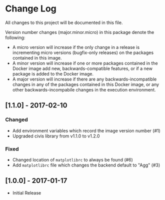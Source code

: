 # Change Log

All changes to this project will be documented in this file.

Version number changes (major.minor.micro) in this package denote the following:
- A micro version will increase if the only change in a release is incrementing micro versions (bugfix-only releases) on the packages contained in this image.
- A minor version will increase if one or more packages contained in the Docker image add new, backwards-compatible features, or if a new package is added to the Docker image.
- A major version will increase if there are any backwards-incompatible changes in any of the packages contained in this Docker image, or any other backwards-incompabile changes in the execution environment.

## [1.1.0] - 2017-02-10
### Changed
- Add environment variables which record the image version number (#1)
- Upgraded civis library from v1.1.0 to v1.2.0

### Fixed
- Changed location of `matplotlibrc` to always be found (#6)
- Add `matplotlibrc` file which changes the backend default to "Agg" (#3)

## [1.0.0] - 2017-01-17

* Initial Release

